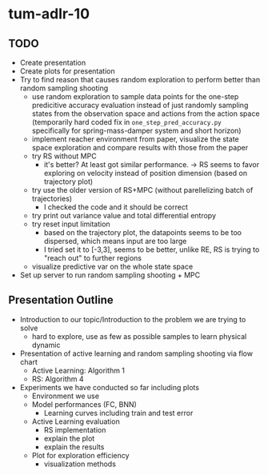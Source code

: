 # tum-adlr-10
## TODO
- Create presentation
- Create plots for presentation
- Try to find reason that causes random exploration to perform better than random sampling shooting
  - use random exploration to sample data points for the one-step predicitive accuracy evaluation
    instead of just randomly sampling states from the observation space and actions from the action space
    (temporarily hard coded fix in `one_step_pred_accuracy.py` specifically for spring-mass-damper system
    and short horizon)
  - implement reacher environment from paper, visualize the state space exploration and compare results with
    those from the paper
  - try RS without MPC
    - it's better? At least got similar performance.
    -> RS seems to favor exploring on velocity instead of position dimension (based on trajectory plot)
  - try use the older version of RS+MPC (without parellelizing batch of trajectories)
    - I checked the code and it should be correct
  - try print out variance value and total differential entropy
  - try reset input limitation
    - based on the trajectory plot, the datapoints seems to be too dispersed, which means input are too large
    - I tried set it to [-3,3], seems to be better, unlike RE, RS is trying to "reach out" to further regions
  - visualize predictive var on the whole state space
- Set up server to run random sampling shooting + MPC

## Presentation Outline
- Introduction to our topic/Introduction to the problem we are trying to solve
  - hard to explore, use as few as possible samples to learn physical dynamic
- Presentation of active learning and random sampling shooting via flow chart
  - Active Learning: Algorithm 1
  - RS: Algorithm 4
- Experiments we have conducted so far including plots
  - Environment we use
  - Model performances (FC, BNN)
    - Learning curves including train and test error
  - Active Learning evaluation
    - RS implementation
    - explain the plot
    - explain the results
  - Plot for exploration efficiency
    - visualization methods